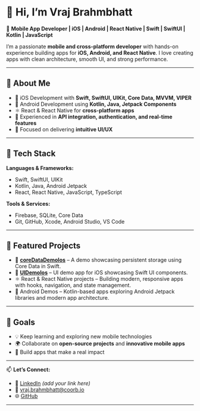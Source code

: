 # 👋 Hi, I’m Vraj Brahmbhatt  

🚀 **Mobile App Developer | iOS | Android | React Native | Swift | SwiftUI | Kotlin | JavaScript**  

I’m a passionate **mobile and cross-platform developer** with hands-on experience building apps for **iOS, Android, and React Native**. I love creating apps with clean architecture, smooth UI, and strong performance.  

---

## 🔹 About Me  
- 📱 iOS Development with **Swift, SwiftUI, UIKit, Core Data, MVVM, VIPER**  
- 🤖 Android Development using **Kotlin, Java, Jetpack Components**  
- ⚛️ React & React Native for **cross-platform apps**  
- 🔗 Experienced in **API integration, authentication, and real-time features**  
- 🎨 Focused on delivering **intuitive UI/UX**  

---

## 🔹 Tech Stack  
**Languages & Frameworks:**  
- Swift, SwiftUI, UIKit  
- Kotlin, Java, Android Jetpack  
- React, React Native, JavaScript, TypeScript  

**Tools & Services:**  
- Firebase, SQLite, Core Data  
- Git, GitHub, Xcode, Android Studio, VS Code  

---

## 🔹 Featured Projects  
- 📂 **[coreDataDemoIos](https://github.com/vraj7420/coreDataDemoIos)** – A demo showcasing persistent storage using Core Data in Swift.  
- 🎨 **[UIDemoIos](https://github.com/vraj7420/UIDemoIos)** – UI demo app for iOS showcasing Swift UI components.  
- ⚛️ React & React Native projects – Building modern, responsive apps with hooks, navigation, and state management.  
- 🤖 Android Demos – Kotlin-based apps exploring Android Jetpack libraries and modern app architecture.  

---

## 🔹 Goals  
- 💡 Keep learning and exploring new mobile technologies  
- 🌍 Collaborate on **open-source projects** and **innovative mobile apps**  
- 🚀 Build apps that make a real impact  

---

📫 **Let’s Connect:**  
- 💼 [LinkedIn](https://www.linkedin.com/) _(add your link here)_  
- 📧 vraj.brahmbhatt@coorb.io  
- 🌐 [GitHub](https://github.com/vraj7420)  

---
